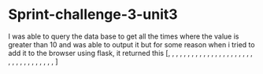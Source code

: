 # Sprint-challenge-3-unit3
I was able to query the data base to get all the times where the value is greater than 10 and was able to output it but for some reason when 
i tried to add it to the browser using flask, it returned this [, , , , , , , , , , , , , , , , , , , , , , , , , , , , , , , , , , ]
